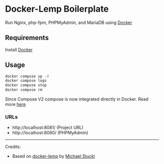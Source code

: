 # Docker-Lemp Boilerplate

Run Nginx, php-fpm, PHPMyAdmin, and MariaDB using [Docker]

## Requirements

Install [Docker]

## Usage

```bash
docker compose up -d
docker compose logs
docker compose stop
docker compose rm
```

Since Compose V2 compose is now integrated directly in Docker. Read more [here](https://docs.docker.com/compose/cli-command/)

### URLs

- http://localhost:8081/ (Project URL)
- http://localhost:8080/ (PHPMyAdmin)

---

[Docker]: https://www.docker.com/

Credits:
- Based on [docker-lemp](https://github.com/stucki/docker-lemp) by [Michael Stucki](https://github.com/stucki)
